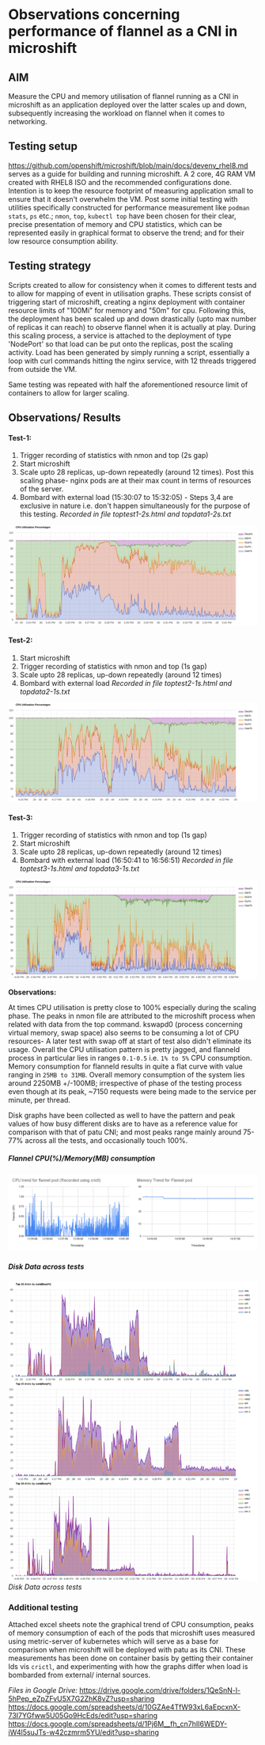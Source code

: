 # Observations concerning performance of flannel as a CNI in microshift

## AIM

Measure the CPU and memory utilisation of flannel running as a CNI in microshift as an application deployed over the latter scales up and down, subsequently increasing the workload on flannel when it comes to networking.

## Testing setup

https://github.com/openshift/microshift/blob/main/docs/devenv_rhel8.md serves as a guide for building and running microshift.
A 2 core, 4G RAM VM created with RHEL8 ISO and the recommended configurations done. Intention is to keep the resource footprint of measuring application small to ensure that it doesn't overwhelm the VM. Post some initial testing with utilities specifically constructed for performance measurement like `podman stats`, `ps` etc.; `nmon`, `top`, `kubectl top` have been chosen for their clear, precise presentation of memory and CPU statistics, which can be represented easily in graphical format to observe the trend; and for their low resource consumption ability.


## Testing strategy 

Scripts created to allow for consistency when it comes to different tests and to allow for mapping of event in utilisation graphs. These scripts consist of triggering start of microshift, creating a nginx deployment with container resource limits of "100Mi" for memory and "50m" for cpu. Following this, the deployment has been scaled up and down drastically (upto max number of replicas it can reach) to observe flannel when it is actually at play. During this scaling process, a service is attached to the deployment of type 'NodePort' so that load can be put onto the replicas, post the scaling activity. Load has been generated by simply running a script, essentially a loop with curl commands hitting the nginx service, with 12 threads triggered from outside the VM.

Same testing was repeated with half the aforementioned resource limit of containers to allow for larger scaling.

## Observations/ Results

#### Test-1:
1. Trigger recording of statistics with nmon and top (2s gap)
2. Start microshift
3. Scale upto 28 replicas, up-down repeatedly (around 12 times). Post this scaling phase- nginx pods are at their max count in terms of resources of the server.
4. Bombard with external load (15:30:07 to 15:32:05) - Steps 3,4 are exclusive in nature i.e. don't happen simultaneously for the purpose of this testing.
*Recorded in file toptest1-2s.html and topdata1-2s.txt*

![CPU Utilisation Percentages-1](images/CPU-Test1.png?raw=true "CPU Utilisation Percentages-1")

#### Test-2:
1. Start microshift
2. Trigger recording of statistics with nmon and top (1s gap)
3. Scale upto 28 replicas, up-down repeatedly (around 12 times)
4. Bombard with external load
*Recorded in file toptest2-1s.html and topdata2-1s.txt*

![CPU Utilisation Percentages-2](images/CPU-Test2.png?raw=true "CPU Utilisation Percentages-2")

#### Test-3:
1. Trigger recording of statistics with nmon and top (1s gap)
2. Start microshift
3. Scale upto 28 replicas, up-down repeatedly (around 12 times)
4. Bombard with external load (16:50:41 to 16:56:51)
*Recorded in file toptest3-1s.html and topdata3-1s.txt*

![CPU Utilisation Percentages-3](images/CPU-Test3.png?raw=true "CPU Utilisation Percentages-3")

**Observations:**

At times CPU utilisation is pretty close to 100% especially during the scaling phase. The peaks in nmon file are attributed to the microshift process when related with data from the top command. kswapd0 (process concerning virtual memory, swap space) also seems to be consuming a lot of CPU resources- A later test with swap off at start of test also didn't eliminate its usage. Overall the CPU utilisation pattern is pretty jagged, and flanneld process in particular lies in ranges `0.1-0.5` i.e. `1% to 5%` CPU consumption. Memory consumption for flanneld results in quite a flat curve with value ranging in `25MB to 31MB`. Overall memory consumption of the system lies around 2250MB +/-100MB; irrespective of phase of the testing process even though at its peak, ~7150 requests were being made to the service per minute, per thread.

Disk graphs have been collected as well to have the pattern and peak values of how busy different disks are to have as a reference value for comparison with that of patu CNI; and most peaks range mainly around 75-77% across all the tests, and occasionally touch 100%.

##### Flannel CPU(%)/Memory(MB) consumption
![Flannel CPU/Memory consumption](images/FlannelData.png?raw=true "Flannel CPU/Memory consumption")

##### Disk Data across tests
![Disk Data across tests](images/DiskData.png?raw=true "Disk Data across tests")*Disk Data across tests*

### Additional testing
Attached excel sheets note the graphical trend of CPU consumption, peaks of memory consumption of each of the pods that microshift uses measured using metric-server of kubernetes which will serve as a base for comparison when microshift will be deployed with patu as its CNI. These measurements has been done on container basis by getting their container Ids vis `crictl`, and experimenting with how the graphs differ when load is bombarded from external/ internal sources. 

*Files in Google Drive:*
https://drive.google.com/drive/folders/1QeSnN-l-5hPep_eZpZFvU5X7G2ZhK8vZ?usp=sharing
https://docs.google.com/spreadsheets/d/10GZAe4TfW93xL6aEpcxnX-73I7YGfww5U05Go9HcEds/edit?usp=sharing
https://docs.google.com/spreadsheets/d/1Pj6M__fh_cn7hII6WEDY-iW4l5suJTs-w42czmrm5YU/edit?usp=sharing 
